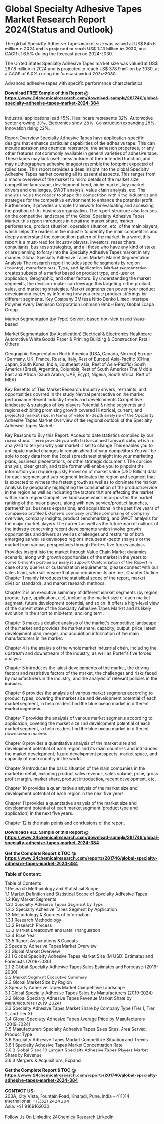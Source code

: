 <h1>Global Specialty Adhesive Tapes Market Research Report 2024(Status and Outlook)</h1><p>The global Specialty Adhesive Tapes market size was valued at US$ 845.6 million in 2024 and is projected to reach US$ 1.23 billion by 2030, at a CAGR of 6.5% during the forecast period 2024-2030.</p><p>
The United States Specialty Adhesive Tapes market size was valued at US$ 267.8 million in 2024 and is projected to reach US$ 378.9 million by 2030, at a CAGR of 6.0% during the forecast period 2024-2030.</p><p>
Advanced adhesive tapes with specific performance characteristics.</p><div><b>Download FREE Sample of this Report @ 
            <a href="https://www.24chemicalresearch.com/download-sample/281746/global-specialty-adhesive-tapes-market-2024-384">
            https://www.24chemicalresearch.com/download-sample/281746/global-specialty-adhesive-tapes-market-2024-384</a></b></div><br><p>
Industrial applications lead 45%. Healthcare represents 32%. Automotive sector growing 30%. Electronics show 28%. Construction expanding 25%. Innovation rising 22%.</p><p>
Report Overview
 Specialty Adhesive Tapes have application-specific designs that enhance particular capabilities of the adhesive tape. This can include abrasion and chemical resistance, the adhesion properties, or any other features not commonly available in general varieties of adhesive tape. These tapes may lack usefulness outside of their intended function, and may nLithographers adhesive imageot resemble the footprint expected of rolled tape.
 This report provides a deep insight into the global Specialty Adhesive Tapes market covering all its essential aspects. This ranges from a macro overview of the market to micro details of the market size, competitive landscape, development trend, niche market, key market drivers and challenges, SWOT analysis, value chain analysis, etc.
 The analysis helps the reader to shape the competition within the industries and strategies for the competitive environment to enhance the potential profit. Furthermore, it provides a simple framework for evaluating and accessing the position of the business organization. The report structure also focuses on the competitive landscape of the Global Specialty Adhesive Tapes Market, this report introduces in detail the market share, market performance, product situation, operation situation, etc. of the main players, which helps the readers in the industry to identify the main competitors and deeply understand the competition pattern of the market.
 In a word, this report is a must-read for industry players, investors, researchers, consultants, business strategists, and all those who have any kind of stake or are planning to foray into the Specialty Adhesive Tapes market in any manner.
 Global Specialty Adhesive Tapes Market: Market Segmentation Analysis
 The research report includes specific segments by region (country), manufacturers, Type, and Application. Market segmentation creates subsets of a market based on product type, end-user or application, Geographic, and other factors. By understanding the market segments, the decision-maker can leverage this targeting in the product, sales, and marketing strategies. Market segments can power your product development cycles by informing how you create product offerings for different segments.
 Key Company
 3M
 tesa
 Nitto Denko
 Lintec
 Intertape Polymer
 Avery Dennison Corporation
 Lohmann GmbH
 Berry Global
 Scapa Group</p><p>
 Market Segmentation (by Type)
 Solvent-based
 Hot-Melt based
 Water-based</p><p>
 Market Segmentation (by Application)
 Electrical &amp; Electronics
 Healthcare
 Automotive
 White Goods
 Paper &amp; Printing
 Building &amp; Construction
 Retail
 Others</p><p>
 Geographic Segmentation
 North America (USA, Canada, Mexico)
 Europe (Germany, UK, France, Russia, Italy, Rest of Europe)
 Asia-Pacific (China, Japan, South Korea, India, Southeast Asia, Rest of Asia-Pacific)
 South America (Brazil, Argentina, Columbia, Rest of South America)
 The Middle East and Africa (Saudi Arabia, UAE, Egypt, Nigeria, South Africa, Rest of MEA)</p><p>
 Key Benefits of This Market Research:
 Industry drivers, restraints, and opportunities covered in the study
 Neutral perspective on the market performance
 Recent industry trends and developments
 Competitive landscape &amp; strategies of key players
 Potential &amp; niche segments and regions exhibiting promising growth covered
 Historical, current, and projected market size, in terms of value
 In-depth analysis of the Specialty Adhesive Tapes Market
 Overview of the regional outlook of the Specialty Adhesive Tapes Market:</p><p>
 Key Reasons to Buy this Report:
 Access to date statistics compiled by our researchers. These provide you with historical and forecast data, which is analyzed to tell you why your market is set to change
 This enables you to anticipate market changes to remain ahead of your competitors
 You will be able to copy data from the Excel spreadsheet straight into your marketing plans, business presentations, or other strategic documents
 The concise analysis, clear graph, and table format will enable you to pinpoint the information you require quickly
 Provision of market value (USD Billion) data for each segment and sub-segment
 Indicates the region and segment that is expected to witness the fastest growth as well as to dominate the market
 Analysis by geography highlighting the consumption of the product/service in the region as well as indicating the factors that are affecting the market within each region
 Competitive landscape which incorporates the market ranking of the major players, along with new service/product launches, partnerships, business expansions, and acquisitions in the past five years of companies profiled
 Extensive company profiles comprising of company overview, company insights, product benchmarking, and SWOT analysis for the major market players
 The current as well as the future market outlook of the industry concerning recent developments which involve growth opportunities and drivers as well as challenges and restraints of both emerging as well as developed regions
 Includes in-depth analysis of the market from various perspectives through Porters five forces analysis
 Provides insight into the market through Value Chain
 Market dynamics scenario, along with growth opportunities of the market in the years to come
 6-month post-sales analyst support
 Customization of the Report
 In case of any queries or customization requirements, please connect with our sales team, who will ensure that your requirements are met.
 Chapter Outline
 Chapter 1 mainly introduces the statistical scope of the report, market division standards, and market research methods.</p><p>
 Chapter 2 is an executive summary of different market segments (by region, product type, application, etc), including the market size of each market segment, future development potential, and so on. It offers a high-level view of the current state of the Specialty Adhesive Tapes Market and its likely evolution in the short to mid-term, and long term.</p><p>
 Chapter 3 makes a detailed analysis of the market's competitive landscape of the market and provides the market share, capacity, output, price, latest development plan, merger, and acquisition information of the main manufacturers in the market.</p><p>
 Chapter 4 is the analysis of the whole market industrial chain, including the upstream and downstream of the industry, as well as Porter's five forces analysis.</p><p>
 Chapter 5 introduces the latest developments of the market, the driving factors and restrictive factors of the market, the challenges and risks faced by manufacturers in the industry, and the analysis of relevant policies in the industry.</p><p>
 Chapter 6 provides the analysis of various market segments according to product types, covering the market size and development potential of each market segment, to help readers find the blue ocean market in different market segments.</p><p>
 Chapter 7 provides the analysis of various market segments according to application, covering the market size and development potential of each market segment, to help readers find the blue ocean market in different downstream markets.</p><p>
 Chapter 8 provides a quantitative analysis of the market size and development potential of each region and its main countries and introduces the market development, future development prospects, market space, and capacity of each country in the world.</p><p>
 Chapter 9 introduces the basic situation of the main companies in the market in detail, including product sales revenue, sales volume, price, gross profit margin, market share, product introduction, recent development, etc.</p><p>
 Chapter 10 provides a quantitative analysis of the market size and development potential of each region in the next five years.</p><p>
 Chapter 11 provides a quantitative analysis of the market size and development potential of each market segment (product type and application) in the next five years.</p><p>
 Chapter 12 is the main points and conclusions of the report.</p><div><b>Download FREE Sample of this Report @ 
            <a href="https://www.24chemicalresearch.com/download-sample/281746/global-specialty-adhesive-tapes-market-2024-384">
            https://www.24chemicalresearch.com/download-sample/281746/global-specialty-adhesive-tapes-market-2024-384</a></b></div><br><div><b>Get the Complete Report & TOC @ 
            <a href="https://www.24chemicalresearch.com/reports/281746/global-specialty-adhesive-tapes-market-2024-384">
            https://www.24chemicalresearch.com/reports/281746/global-specialty-adhesive-tapes-market-2024-384</a></b></div><br>
            <b>Table of Content:</b><p>Table of Contents<br />
 1 Research Methodology and Statistical Scope<br />
 1.1 Market Definition and Statistical Scope of Specialty Adhesive Tapes<br />
 1.2 Key Market Segments<br />
 1.2.1 Specialty Adhesive Tapes Segment by Type<br />
 1.2.2 Specialty Adhesive Tapes Segment by Application<br />
 1.3 Methodology & Sources of Information<br />
 1.3.1 Research Methodology<br />
 1.3.2 Research Process<br />
 1.3.3 Market Breakdown and Data Triangulation<br />
 1.3.4 Base Year<br />
 1.3.5 Report Assumptions & Caveats<br />
 2 Specialty Adhesive Tapes Market Overview<br />
 2.1 Global Market Overview<br />
 2.1.1 Global Specialty Adhesive Tapes Market Size (M USD) Estimates and Forecasts (2019-2030)<br />
 2.1.2 Global Specialty Adhesive Tapes Sales Estimates and Forecasts (2019-2030)<br />
 2.2 Market Segment Executive Summary<br />
 2.3 Global Market Size by Region<br />
 3 Specialty Adhesive Tapes Market Competitive Landscape<br />
 3.1 Global Specialty Adhesive Tapes Sales by Manufacturers (2019-2024)<br />
 3.2 Global Specialty Adhesive Tapes Revenue Market Share by Manufacturers (2019-2024)<br />
 3.3 Specialty Adhesive Tapes Market Share by Company Type (Tier 1, Tier 2, and Tier 3)<br />
 3.4 Global Specialty Adhesive Tapes Average Price by Manufacturers (2019-2024)<br />
 3.5 Manufacturers Specialty Adhesive Tapes Sales Sites, Area Served, Product Type<br />
 3.6 Specialty Adhesive Tapes Market Competitive Situation and Trends<br />
 3.6.1 Specialty Adhesive Tapes Market Concentration Rate<br />
 3.6.2 Global 5 and 10 Largest Specialty Adhesive Tapes Players Market Share by Revenue<br />
 3.6.3 Mergers & Acquisitions, Expansi</p><div><b>Get the Complete Report & TOC @ 
            <a href="https://www.24chemicalresearch.com/reports/281746/global-specialty-adhesive-tapes-market-2024-384">
            https://www.24chemicalresearch.com/reports/281746/global-specialty-adhesive-tapes-market-2024-384</a></b></div><br><b>CONTACT US:</b><br>
            203A, City Vista, Fountain Road, Kharadi, Pune, India - 411014<br>
            International: +1(332) 2424 294<br>
            Asia: +91 9169162030 <br><br>
            Follow Us On LinkedIn: <a href="https://www.linkedin.com/company/24chemicalresearch/">24ChemicalResearch LinkedIn</a>